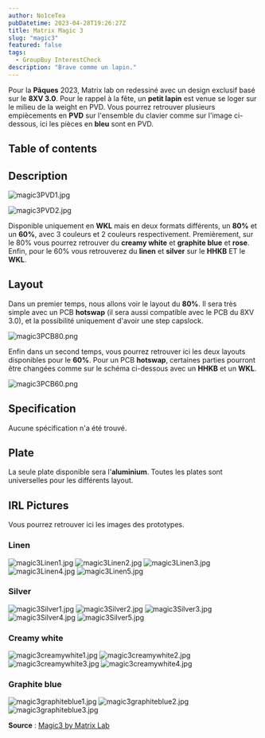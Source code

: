 ```yaml
---
author: No1ceTea
pubDatetime: 2023-04-28T19:26:27Z
title: Matrix Magic 3
slug: "magic3"
featured: false
tags:
  - GroupBuy InterestCheck
description: "Brave comme un lapin."
---
```


Pour la **Pâques** 2023, Matrix lab on redessiné avec un design exclusif basé sur le **8XV 3.0**. Pour le rappel à la fête, un **petit lapin** est venue se loger sur le milieu de la weight en PVD. Vous pourrez retrouver plusieurs empiècements en **PVD** sur l'ensemble du clavier comme sur l'image ci-dessous, ici les pièces en **bleu** sont en PVD.

## Table of contents

## Description

![magic3PVD1.jpg](/groupbuy/magic3/magic3PVD1.jpg)

![magic3PVD2.jpg](/groupbuy/magic3/magic3PVD2.jpg)

Disponible uniquement en **WKL** mais en deux formats différents, un **80%** et un **60%**, avec 3 couleurs et 2 couleurs respectivement. Premièrement, sur le 80% vous pourrez retrouver du **creamy white** et **graphite blue** et **rose**. Enfin, pour le 60% vous retrouverez du **linen** et **silver** sur le **HHKB** ET le **WKL**.

## Layout

Dans un premier temps, nous allons voir le layout du **80%**. Il sera très simple avec un PCB **hotswap** (il sera aussi compatible avec le PCB du 8XV 3.0), et la possibilité uniquement d'avoir une step capslock.

![magic3PCB80.png](/groupbuy/magic3/magic3PCB80.png)

Enfin dans un second temps, vous pourrez retrouver ici les deux layouts disponibles pour le **60%**. Pour un PCB **hotswap**, certaines parties pourront être changées comme sur le schéma ci-dessous avec un **HHKB** et un **WKL**.

![magic3PCB60.png](/groupbuy/magic3/magic3PCB60.png)

## Specification

Aucune spécification n'a été trouvé.

## Plate

La seule plate disponible sera l'**aluminium**. Toutes les plates sont universelles pour les différents layout.

## IRL Pictures

Vous pourrez retrouver ici les images des prototypes.

### Linen

![magic3Linen1.jpg](/groupbuy/magic3/magic3Linen1.jpg)
![magic3Linen2.jpg](/groupbuy/magic3/magic3Linen2.jpg)
![magic3Linen3.jpg](/groupbuy/magic3/magic3Linen3.jpg)
![magic3Linen4.jpg](/groupbuy/magic3/magic3Linen4.jpg)
![magic3Linen5.jpg](/groupbuy/magic3/magic3Linen5.jpg)

### Silver

![magic3Silver1.jpg](/groupbuy/magic3/magic3Silver1.jpg)
![magic3Silver2.jpg](/groupbuy/magic3/magic3Silver2.jpg)
![magic3Silver3.jpg](/groupbuy/magic3/magic3Silver3.jpg)
![magic3Silver4.jpg](/groupbuy/magic3/magic3Silver4.jpg)
![magic3Silver5.jpg](/groupbuy/magic3/magic3Silver5.jpg)

### Creamy white

![magic3creamywhite1.jpg](/groupbuy/magic3/magic3creamywhite1.jpg)
![magic3creamywhite2.jpg](/groupbuy/magic3/magic3creamywhite2.jpg)
![magic3creamywhite3.jpg](/groupbuy/magic3/magic3creamywhite3.jpg)
![magic3creamywhite4.jpg](/groupbuy/magic3/magic3creamywhite4.jpg)

### Graphite blue

![magic3graphiteblue1.jpg](/groupbuy/magic3/magic3graphiteblue1.jpg)
![magic3graphiteblue2.jpg](/groupbuy/magic3/magic3graphiteblue2.jpg)
![magic3graphiteblue3.jpg](/groupbuy/magic3/magic3graphiteblue3.jpg)

**Source** : [Magic3 by Matrix Lab](https://matrixlab.notion.site/Matrix-MAGIC3-edition-121ab005f03b44c581fd8c942d7ff377)
